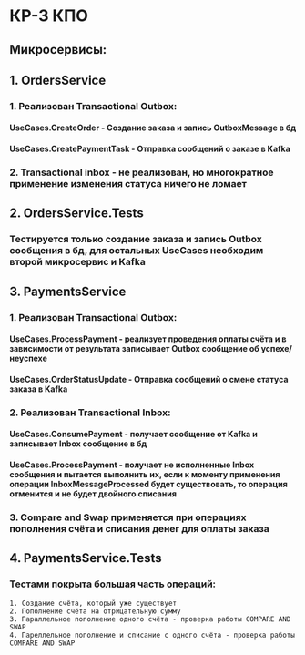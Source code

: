 # КР-3 КПО
## Микросервисы:
## 1. OrdersService
### 1. Реализован Transactional Outbox:
#### UseCases.CreateOrder - Создание заказа и запись OutboxMessage в бд
#### UseCases.CreatePaymentTask - Отправка сообщений о заказе в Kafka
### 2. Transactional inbox - не реализован, но многократное применение изменения статуса ничего не ломает
## 2. OrdersService.Tests
### Тестируется только создание заказа и запись Outbox сообщения в бд, для остальных UseCases необходим второй микросервис и Kafka
## 3. PaymentsService
### 1. Реализован Transactional Outbox:
#### UseCases.ProcessPayment - реализует проведения оплаты счёта и в зависимости от результата записывает Outbox сообщение об успехе/неуспехе
#### UseCases.OrderStatusUpdate - Отправка сообщений о смене статуса заказа в Kafka
### 2. Реализован Transactional Inbox:
#### UseCases.ConsumePayment - получает сообщение от Kafka и записывает Inbox сообщение в бд
#### UseCases.ProcessPayment - получает не исполненные Inbox сообщения и пытается выполнить их, если к моменту применения операции InboxMessageProcessed будет существовать, то операция отменится и не будет двойного списания
### 3. Compare and Swap применяется при операциях пополнения счёта и списания денег для оплаты заказа
## 4. PaymentsService.Tests
### Тестами покрыта большая часть операций:
    1. Создание счёта, который уже существует
    2. Пополнение счёта на отрицательную сумму
    3. Параллельное пополнение одного счёта - проверка работы COMPARE AND SWAP
    4. Пареллельное пополнение и списание с одного счёта - проверка работы COMPARE AND SWAP